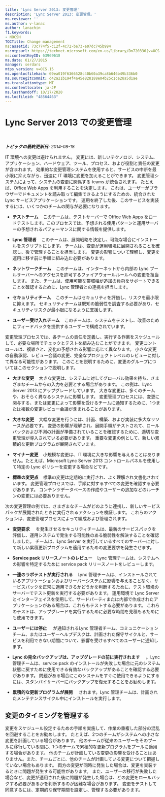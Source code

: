 ```yaml
---
title: 'Lync Server 2013: 変更管理'
description: 'Lync Server 2013: 変更管理。'
ms.reviewer: ''
ms.author: v-lanac
author: lanachin
f1.keywords:
- NOCSH
TOCTitle: Change management
ms:assetid: 73c774f5-c12f-4c72-be73-e07dc745b994
ms:mtpsurl: https://technet.microsoft.com/en-us/library/Dn720336(v=OCS.15)
ms:contentKeyID: 63969618
ms.date: 01/27/2015
manager: serdars
mtps_version: v=OCS.15
ms.openlocfilehash: 69ea019f6366528c40b60a39ca8b646b49b336b0
ms.sourcegitcommit: d42a21b194f4a45e828188e04b25c1ce28a5d1ae
ms.translationtype: MT
ms.contentlocale: ja-JP
ms.lasthandoff: 10/17/2020
ms.locfileid: "48564463"
---
```

# <a name="change-management-in-lync-server-2013"></a>Lync Server 2013 での変更管理

<div data-xmlns="http://www.w3.org/1999/xhtml">

<div class="topic" data-xmlns="http://www.w3.org/1999/xhtml" data-msxsl="urn:schemas-microsoft-com:xslt" data-cs="https://msdn.microsoft.com/">

<div data-asp="https://msdn2.microsoft.com/asp">



</div>

<div id="mainSection">

<div id="mainBody">

<span> </span>

_**トピックの最終更新日:** 2014-08-18_

IT 環境への変更は避けられません。 変更には、新しいテクノロジ、システム、アプリケーション、ハードウェア、ツール、プロセス、および役割と責任の変更が含まれます。 効果的な変更管理システムを使用すると、サービスの中断を最小限に抑えながら、迅速に IT 環境に変更を加えることができます。 変更管理システムによって、システムの変更に関係する teams が統合されます。 たとえば、Office Web Apps を利用することを決定します。 これは、ユーザーがブラウザーでドキュメントを読み取って編集できるようにするための、統合された Lync サービスアプリケーションです。 運用を終了した後、このサービスを実装するには、いくつかのチームの関与が必要になります。

  - **テストチーム**    このチームは、テストサーバーで Office Web Apps をロードテストします。このプロセスでは、予想される使用パターンと運用サーバーの予想されるパフォーマンスに関する情報を提供します。

  - **Lync 管理者**    このチームは、展開戦略を決定し、可能な場合にインストールをスクリプトにします。 チームは、変更が運用環境に展開されることを確認し、後で管理することを担当します。 変更の影響について理解し、変更を運用に移す前に手順に組み込む必要があります。

  - **ネットワークチーム**    このチームは、インターネットから内部の Lync プールサーバーへのアクセスを許可するファイアウォールルールへの変更を担当します。 また、チームは、使用可能な帯域幅が追加の負荷をサポートできることを確認するために、Lync 管理者との連携を担当します。

  - **セキュリティチーム**    このチームはセキュリティを評価し、リスクを最小限に抑えます。 セキュリティチームは既知の脆弱性を調査する必要があり、セキュリティリスクが最小限になるように支援します。

  - **ユーザー受け入れチーム**    このチームは、システムをテストし、改善のためにフィードバックを提供するユーザーで構成されています。

変更管理プロセスでは、各チームの責任を定義し、実行する作業をスケジュールして、必要な場所でチェックとテストを組み込むことができます。 変更コントロールは、複雑さと、変化の予想される影響に応じて異なります。 小さな変更の自動承認、レビュー会議の変更、完全なプロジェクトレベルのレビューに対して異なる可能性があります。 このことを説明するために、変更のグループについてはこのセクションで説明します。

  - **大きな変更**    大きな変更は、システムに対してグローバル効果を持ち、さまざまなチームからの入力を必要とする場合があります。 この例は、Lync Server 2013 にアップグレードしています。 大きな変更は、多くのチームや、おそらく異なるシステムに影響します。 変更管理プロセスには、変更に関与する、または変更によって影響を受けるチームに通知するために、1つまたは複数の変更レビュー会議が含まれることがあります。

  - **大きな変更**    大幅な変更を行うには、計画、構築、および実装に多大なリソースが必要です。 変更の影響が理解され、展開手順がテストされて、ロールバックおよび不測の計画が準備されていることを確認するために、適切な変更管理が導入されている必要があります。 重要な変更の例として、新しい累積的な更新プログラムが展開されています。

  - **マイナー変更**    小規模な変更は、IT 環境に大きな影響を与えることはありません。たとえば、Microsoft Lync Server 2013 コントロールパネルを使用して特定の Lync ポリシーを変更する場合などです。

  - **標準の変更点**    標準の変更は定期的に実行され、よく理解され文書化されています。 変更管理プロセスでは、手順に対するすべての変更を確認する必要があります。 コンテンツデータベースの作成やユーザーの追加などのルーチンの変更には必要ありません。

次の変更管理の例では、さまざまなチームがどのように連携し、新しいサービスパックが展開されたときに実行されるアクションを検証します。 これらのアクションは、変更管理プロセスによって編成および管理されます。

  - **変更要求**     を発生させるセキュリティチームは、最新のサービスパックを評価し、運用システムで発生する可能性のある脆弱性を解決することを確認しました。 チームは、Lync Server を実行しているすべてのサーバーに対して新しい累積更新プログラムを適用するための変更要求を発生させます。

  - **Service pack リリースノートのレビュー**    Lync 管理チームは、システムへの影響を特定するために service pack リリースノートをレビューします。

  - **一連のラボテストが実行される**    Lync 管理チームは、インストールされているアプリケーションおよびサーバーシステムに影響を与えることなく、サービスパックを正常に適用できるかどうかを判断するために、テスト環境のサーバーでテスト更新を実行する必要があります。 運用環境で Lync Server とインターフェイスを使用して、サードパーティまたは内部で作成されたアプリケーションがある場合は、これらもテストする必要があります。 これらのテストは、アップグレードを実行するために必要な時間を見積もるためにも使用できます。

  - **ユーザーには停止**     が通知されるLync 管理者チーム、コミュニケーションチーム、またはユーザーヘルプデスクは、計画された保守サイクルと、サービスを利用できない期間について、影響を受けるすべてのユーザーに通知します。

  - **Lync の完全バックアップは、アップグレードの前に実行されます**     。Lync 管理チームは、service pack のインストールが失敗した場合に元のシステム状態に戻すために使用できる有効なバックアップがあることを確認する必要があります。 問題がある場合にこのシステムをすぐに使用できるようにするには、スタンバイサーバーにバックアップを復元することをお勧めします。

  - **累積的な更新プログラムが展開**     されます。Lync 管理チームは、計画されたメンテナンスサイクル中にインストールを実行します。

<div>

## <a name="managing-the-timing-of-changes"></a>変更のタイミングを管理する

変更をスケジュール設定するための手順を実施して、作業の重複した部分の混乱を回避することをお勧めします。 たとえば、2つのチームがシステムへの小さな変更を計画している場合があります。 他のチームが従来のユーザーをそのプールに移行している間に、1つのチームで累積的な更新プログラムをプールに適用する場合があります。 他のチームが計画している変更の影響を受けることはありません。また、チームごとに、他のチームが計画している変更について把握していない場合もあります。 両方の変更が同時に発生した場合は、変更を実装するときに問題が発生する可能性があります。 また、ユーザーの移行が失敗した場合など、変更が適用された後に問題が発生した場合は、どの変更をロールバックする必要があるかを判断するのが困難な場合があります。 変更をテストして同意するには、定期的な保守期間を設定し、管理する必要があります。

</div>

</div>

<span> </span>

</div>

</div>

</div>

